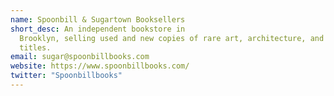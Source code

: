 ```yaml
---
name: Spoonbill & Sugartown Booksellers
short_desc: An independent bookstore in
  Brooklyn, selling used and new copies of rare art, architecture, and design
  titles.
email: sugar@spoonbillbooks.com
website: https://www.spoonbillbooks.com/
twitter: "Spoonbillbooks"
---
```

